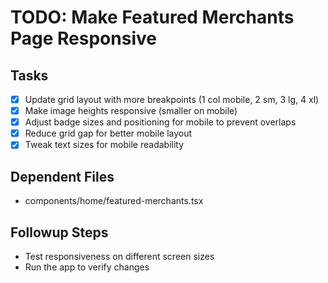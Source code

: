 # TODO: Make Featured Merchants Page Responsive

## Tasks
- [x] Update grid layout with more breakpoints (1 col mobile, 2 sm, 3 lg, 4 xl)
- [x] Make image heights responsive (smaller on mobile)
- [x] Adjust badge sizes and positioning for mobile to prevent overlaps
- [x] Reduce grid gap for better mobile layout
- [x] Tweak text sizes for mobile readability

## Dependent Files
- components/home/featured-merchants.tsx

## Followup Steps
- Test responsiveness on different screen sizes
- Run the app to verify changes
